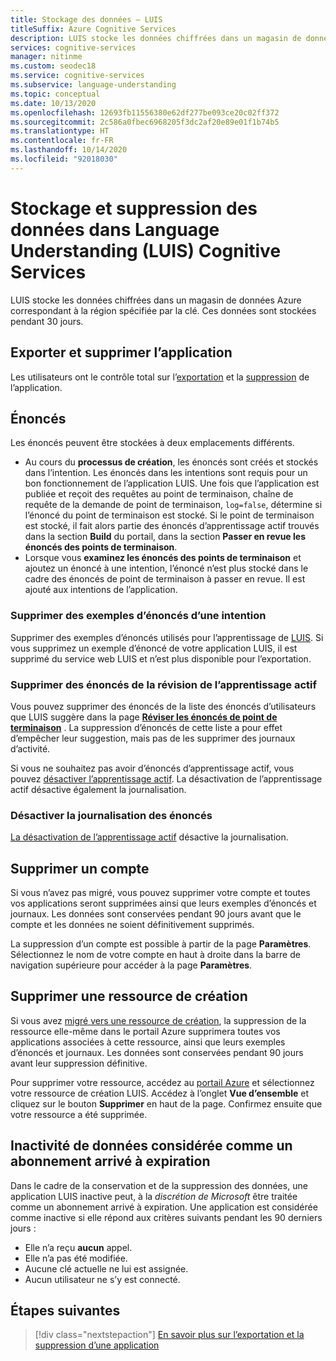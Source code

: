 ```yaml
---
title: Stockage des données – LUIS
titleSuffix: Azure Cognitive Services
description: LUIS stocke les données chiffrées dans un magasin de données Azure correspondant à la région spécifiée par la clé.
services: cognitive-services
manager: nitinme
ms.custom: seodec18
ms.service: cognitive-services
ms.subservice: language-understanding
ms.topic: conceptual
ms.date: 10/13/2020
ms.openlocfilehash: 12693fb11556380e62df277be093ce20c02ff372
ms.sourcegitcommit: 2c586a0fbec6968205f3dc2af20e89e01f1b74b5
ms.translationtype: HT
ms.contentlocale: fr-FR
ms.lasthandoff: 10/14/2020
ms.locfileid: "92018030"
---
```

# <a name="data-storage-and-removal-in-language-understanding-luis-cognitive-services"></a>Stockage et suppression des données dans Language Understanding (LUIS) Cognitive Services
LUIS stocke les données chiffrées dans un magasin de données Azure correspondant à la région spécifiée par la clé. Ces données sont stockées pendant 30 jours. 

## <a name="export-and-delete-app"></a>Exporter et supprimer l’application
Les utilisateurs ont le contrôle total sur l’[exportation](luis-how-to-start-new-app.md#export-app) et la [suppression](luis-how-to-start-new-app.md#delete-app) de l’application. 

## <a name="utterances"></a>Énoncés

Les énoncés peuvent être stockées à deux emplacements différents. 

* Au cours du **processus de création**, les énoncés sont créés et stockés dans l’intention. Les énoncés dans les intentions sont requis pour un bon fonctionnement de l’application LUIS. Une fois que l’application est publiée et reçoit des requêtes au point de terminaison, chaîne de requête de la demande de point de terminaison, `log=false`, détermine si l’énoncé du point de terminaison est stocké. Si le point de terminaison est stocké, il fait alors partie des énoncés d’apprentissage actif trouvés dans la section **Build** du portail, dans la section **Passer en revue les énoncés des points de terminaison**. 
* Lorsque vous **examinez les énoncés des points de terminaison** et ajoutez un énoncé à une intention, l’énoncé n’est plus stocké dans le cadre des énoncés de point de terminaison à passer en revue. Il est ajouté aux intentions de l’application. 

<a name="utterances-in-an-intent"></a>

### <a name="delete-example-utterances-from-an-intent"></a>Supprimer des exemples d’énoncés d’une intention

Supprimer des exemples d’énoncés utilisés pour l’apprentissage de [LUIS](luis-reference-regions.md). Si vous supprimez un exemple d’énoncé de votre application LUIS, il est supprimé du service web LUIS et n’est plus disponible pour l’exportation.

<a name="utterances-in-review"></a>

### <a name="delete-utterances-in-review-from-active-learning"></a>Supprimer des énoncés de la révision de l’apprentissage actif

Vous pouvez supprimer des énoncés de la liste des énoncés d’utilisateurs que LUIS suggère dans la page **[Réviser les énoncés de point de terminaison](luis-how-to-review-endpoint-utterances.md)** . La suppression d’énoncés de cette liste a pour effet d’empêcher leur suggestion, mais pas de les supprimer des journaux d’activité.

Si vous ne souhaitez pas avoir d’énoncés d’apprentissage actif, vous pouvez [désactiver l’apprentissage actif](luis-how-to-review-endpoint-utterances.md#disable-active-learning). La désactivation de l’apprentissage actif désactive également la journalisation.

### <a name="disable-logging-utterances"></a>Désactiver la journalisation des énoncés
[La désactivation de l’apprentissage actif](luis-how-to-review-endpoint-utterances.md#disable-active-learning) désactive la journalisation.


<a name="accounts"></a>

## <a name="delete-an-account"></a>Supprimer un compte
Si vous n’avez pas migré, vous pouvez supprimer votre compte et toutes vos applications seront supprimées ainsi que leurs exemples d’énoncés et journaux. Les données sont conservées pendant 90 jours avant que le compte et les données ne soient définitivement supprimés.

La suppression d’un compte est possible à partir de la page **Paramètres**. Sélectionnez le nom de votre compte en haut à droite dans la barre de navigation supérieure pour accéder à la page **Paramètres**.

## <a name="delete-an-authoring-resource"></a>Supprimer une ressource de création
Si vous avez [migré vers une ressource de création](https://docs.microsoft.com/azure/cognitive-services/luis/luis-migration-authoring), la suppression de la ressource elle-même dans le portail Azure supprimera toutes vos applications associées à cette ressource, ainsi que leurs exemples d’énoncés et journaux. Les données sont conservées pendant 90 jours avant leur suppression définitive.    

Pour supprimer votre ressource, accédez au [portail Azure](https://ms.portal.azure.com/#home) et sélectionnez votre ressource de création LUIS. Accédez à l’onglet **Vue d’ensemble** et cliquez sur le bouton **Supprimer** en haut de la page. Confirmez ensuite que votre ressource a été supprimée. 

## <a name="data-inactivity-as-an-expired-subscription"></a>Inactivité de données considérée comme un abonnement arrivé à expiration
Dans le cadre de la conservation et de la suppression des données, une application LUIS inactive peut, à la _discrétion de Microsoft_ être traitée comme un abonnement arrivé à expiration. Une application est considérée comme inactive si elle répond aux critères suivants pendant les 90 derniers jours : 

* Elle n’a reçu **aucun** appel.
* Elle n’a pas été modifiée.
* Aucune clé actuelle ne lui est assignée.
* Aucun utilisateur ne s’y est connecté.

## <a name="next-steps"></a>Étapes suivantes

> [!div class="nextstepaction"]
> [En savoir plus sur l’exportation et la suppression d’une application](luis-how-to-start-new-app.md)
